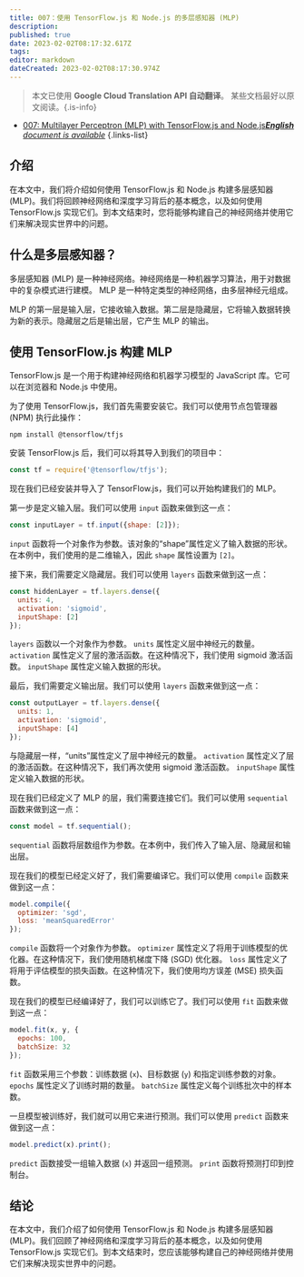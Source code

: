 ```yaml
---
title: 007：使用 TensorFlow.js 和 Node.js 的多层感知器 (MLP)
description: 
published: true
date: 2023-02-02T08:17:32.617Z
tags: 
editor: markdown
dateCreated: 2023-02-02T08:17:30.974Z
---
```


> 本文已使用 **Google Cloud Translation API 自动翻译**。
某些文档最好以原文阅读。{.is-info}



- [007: Multilayer Perceptron (MLP) with TensorFlow.js and Node.js***English** document is available*](/en/Knowledge-base/TensorFlow-js/Learning/007-multilayer-perceptron-mlp-with-tensorflow-js-and-node-js)
{.links-list}


## 介绍

在本文中，我们将介绍如何使用 TensorFlow.js 和 Node.js 构建多层感知器 (MLP)。我们将回顾神经网络和深度学习背后的基本概念，以及如何使用 TensorFlow.js 实现它们。到本文结束时，您将能够构建自己的神经网络并使用它们来解决现实世界中的问题。

## 什么是多层感知器？

多层感知器 (MLP) 是一种神经网络。神经网络是一种机器学习算法，用于对数据中的复杂模式进行建模。 MLP 是一种特定类型的神经网络，由多层神经元组成。

MLP 的第一层是输入层，它接收输入数据。第二层是隐藏层，它将输入数据转换为新的表示。隐藏层之后是输出层，它产生 MLP 的输出。

## 使用 TensorFlow.js 构建 MLP

TensorFlow.js 是一个用于构建神经网络和机器学习模型的 JavaScript 库。它可以在浏览器和 Node.js 中使用。

为了使用 TensorFlow.js，我们首先需要安装它。我们可以使用节点包管理器 (NPM) 执行此操作：

```
npm install @tensorflow/tfjs
```

安装 TensorFlow.js 后，我们可以将其导入到我们的项目中：

```javascript
const tf = require('@tensorflow/tfjs');
```

现在我们已经安装并导入了 TensorFlow.js，我们可以开始构建我们的 MLP。

第一步是定义输入层。我们可以使用 `input` 函数来做到这一点：

```javascript
const inputLayer = tf.input({shape: [2]});
```

`input` 函数将一个对象作为参数。该对象的“shape”属性定义了输入数据的形状。在本例中，我们使用的是二维输入，因此 `shape` 属性设置为 `[2]`。

接下来，我们需要定义隐藏层。我们可以使用 `layers` 函数来做到这一点：

```javascript
const hiddenLayer = tf.layers.dense({
  units: 4,
  activation: 'sigmoid',
  inputShape: [2]
});
```

`layers` 函数以一个对象作为参数。 `units` 属性定义层中神经元的数量。 `activation` 属性定义了层的激活函数。在这种情况下，我们使用 sigmoid 激活函数。 `inputShape` 属性定义输入数据的形状。

最后，我们需要定义输出层。我们可以使用 `layers` 函数来做到这一点：

```javascript
const outputLayer = tf.layers.dense({
  units: 1,
  activation: 'sigmoid',
  inputShape: [4]
});
```

与隐藏层一样，“units”属性定义了层中神经元的数量。 `activation` 属性定义了层的激活函数。在这种情况下，我们再次使用 sigmoid 激活函数。 `inputShape` 属性定义输入数据的形状。

现在我们已经定义了 MLP 的层，我们需要连接它们。我们可以使用 `sequential` 函数来做到这一点：

```javascript
const model = tf.sequential();
```

`sequential` 函数将层数组作为参数。在本例中，我们传入了输入层、隐藏层和输出层。

现在我们的模型已经定义好了，我们需要编译它。我们可以使用 `compile` 函数来做到这一点：

```javascript
model.compile({
  optimizer: 'sgd',
  loss: 'meanSquaredError'
});
```

`compile` 函数将一个对象作为参数。 `optimizer` 属性定义了将用于训练模型的优化器。在这种情况下，我们使用随机梯度下降 (SGD) 优化器。 `loss` 属性定义了将用于评估模型的损失函数。在这种情况下，我们使用均方误差 (MSE) 损失函数。

现在我们的模型已经编译好了，我们可以训练它了。我们可以使用 `fit` 函数来做到这一点：

```javascript
model.fit(x, y, {
  epochs: 100,
  batchSize: 32
});
```

`fit` 函数采用三个参数：训练数据 (`x`)、目标数据 (`y`) 和指定训练参数的对象。 `epochs` 属性定义了训练时期的数量。 `batchSize` 属性定义每个训练批次中的样本数。

一旦模型被训练好，我们就可以用它来进行预测。我们可以使用 `predict` 函数来做到这一点：

```javascript
model.predict(x).print();
```

`predict` 函数接受一组输入数据 (`x`) 并返回一组预测。 `print` 函数将预测打印到控制台。

## 结论

在本文中，我们介绍了如何使用 TensorFlow.js 和 Node.js 构建多层感知器 (MLP)。我们回顾了神经网络和深度学习背后的基本概念，以及如何使用 TensorFlow.js 实现它们。到本文结束时，您应该能够构建自己的神经网络并使用它们来解决现实世界中的问题。